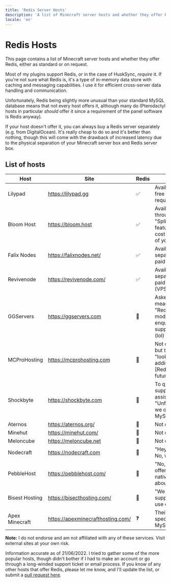 ```yaml
---
title: 'Redis Server Hosts'
description: 'A list of Minecraft server hosts and whether they offer Redis, either as standard or on request.'
locale: 'en'
---
```


# Redis Hosts

This page contains a list of Minecraft server hosts and whether they offer Redis, either as standard or on request.

Most of my plugins support Redis, or in the case of HuskSync, _require_ it. If you're not sure what Redis is, it's a type of in-memory data store with caching and messaging capabilities. I use it for efficient cross-server data handling and communication.

Unfortunately, Redis being slightly more unusual than your standard MySQL database means that not every host offers it, although many do (Pterodactyl hosts in particular _should_ offer it since a requirement of the panel software is Redis anyway).

If your host doesn't offer it, you can always buy a Redis server separately (e.g. from DigitalOcean). It's really cheap to do so and it's better than nothing, though this will come with the drawback of increased latency due to the physical separation of your Minecraft server box and Redis server box.

## List of hosts

| Host           | Site                              | Redis | Notes                                                                               |
|----------------|-----------------------------------|-------|-------------------------------------------------------------------------------------|
| Lilypad        | https://lilypad.gg                | ✅    | Available for free upon request                                                     |
| Bloom Host     | https://bloom.host                | ✅    | Available through their "Split servers" feature at the cost of some of your RAM     |
| Falix Nodes    | https://falixnodes.net/           | ✅    | Available separately as a paid service.                                             |
| Revivenode     | https://revivenode.com/           | ✅    | Available separately as a paid service (VPS).                                             | 
| GGServers      | https://ggservers.com             | 🚫    | Asked me if I meant the "Rediscovered mod" when I enquired their support chat (lol) |
| MCProHosting   | https://mcprohosting.com          | 🚫    | Not currently, but they're "looking into adding" \[Redis\] "in the future"          |
| Shockbyte      | https://shockbyte.com             | 🚫    | To quote their support assistant; "Unfortunately, we only MySQL \[sic\]."           |
| Aternos        | https://aternos.org/              | 🚫    | Not offered                                                                         |
| Minehut        | https://minehut.com/              | 🚫    | Not offered                                                                         |
| Meloncube      | https://meloncube.net             | 🚫    | Not offered                                                                         |
| Nodecraft      | https://nodecraft.com             | 🚫    | "Hey there! No, we do not"                                                          |
| PebbleHost     | https://pebblehost.com/           | 🚫    | "No, we do not offer redis natively, sorry about that."                             |
| Bisest Hosting | https://bisecthosting.com/        | 🚫    | "We do not support the use of Redis."                                               |
| Apex Minecraft | https://apexminecrafthosting.com/ | ❓    | Their [FAQ](https://apexminecrafthosting.com/faq/) only specifies MySQL             |

**Note:** I do not endorse and am not affiliated with any of these services. Visit external sites at your own risk.

Information accurate as of 21/06/2022. I tried to gather some of the more popular hosts, though didn't bother if I had to make an account or go through a long-winded support ticket or email process. If you know of any other hosts that offer Redis, please let me know, and I'll update the list, or submit a [pull request here](https://github.com/WiIIiam278/william278-site).
